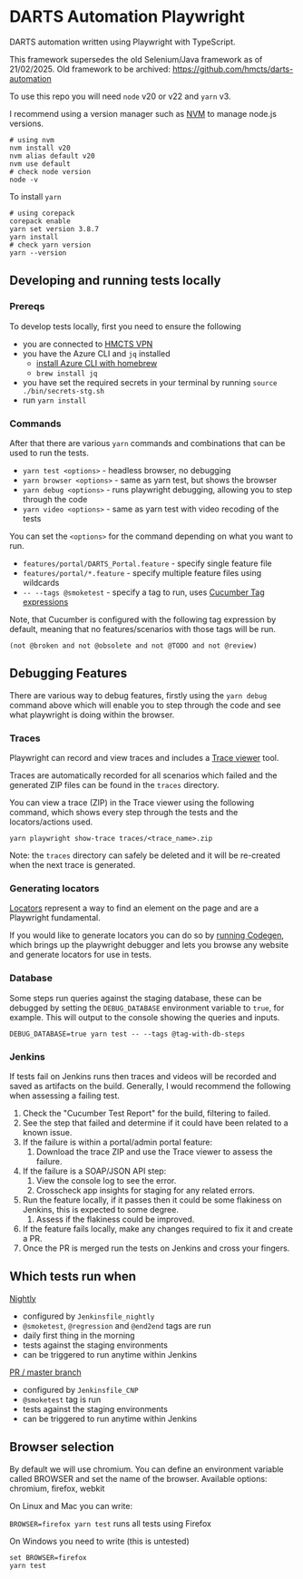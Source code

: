 # DARTS Automation Playwright

DARTS automation written using Playwright with TypeScript.

This framework supersedes the old Selenium/Java framework as of 21/02/2025.
Old framework to be archived: https://github.com/hmcts/darts-automation

To use this repo you will need `node` v20 or v22 and `yarn` v3.

I recommend using a version manager such as [NVM](https://github.com/nvm-sh/nvm?tab=readme-ov-file#installing-and-updating) to manage node.js versions.

```
# using nvm
nvm install v20
nvm alias default v20
nvm use default
# check node version
node -v
```

To install `yarn`

```
# using corepack
corepack enable
yarn set version 3.8.7
yarn install
# check yarn version
yarn --version
```

## Developing and running tests locally

### Prereqs

To develop tests locally, first you need to ensure the following

- you are connected to [HMCTS VPN](https://portal.platform.hmcts.net/)
- you have the Azure CLI and `jq` installed
  - [install Azure CLI with homebrew](https://learn.microsoft.com/en-us/cli/azure/install-azure-cli-macos#install-with-homebrew)
  - `brew install jq`
- you have set the required secrets in your terminal by running `source ./bin/secrets-stg.sh`
- run `yarn install`

### Commands

After that there are various `yarn` commands and combinations that can be used to run the tests.

- `yarn test <options>` - headless browser, no debugging
- `yarn browser <options>` - same as yarn test, but shows the browser
- `yarn debug <options>` - runs playwright debugging, allowing you to step through the code
- `yarn video <options>` - same as yarn test with video recoding of the tests

You can set the `<options>` for the command depending on what you want to run.

- `features/portal/DARTS_Portal.feature` - specify single feature file
- `features/portal/*.feature` - specify multiple feature files using wildcards
- `-- --tags @smoketest` - specify a tag to run, uses [Cucumber Tag expressions](https://cucumber.io/docs/cucumber/api/#tag-expressions)

Note, that Cucumber is configured with the following tag expression by default, meaning that no features/scenarios with those tags will be run.

```
(not @broken and not @obsolete and not @TODO and not @review)
```

## Debugging Features

There are various way to debug features, firstly using the `yarn debug` command above which will enable you to step through the code and see what playwright is doing within the browser.

### Traces

Playwright can record and view traces and includes a [Trace viewer](https://playwright.dev/docs/trace-viewer) tool.

Traces are automatically recorded for all scenarios which failed and the generated ZIP files can be found in the `traces` directory.

You can view a trace (ZIP) in the Trace viewer using the following command, which shows every step through the tests and the locators/actions used.

```
yarn playwright show-trace traces/<trace_name>.zip
```

Note: the `traces` directory can safely be deleted and it will be re-created when the next trace is generated.

### Generating locators

[Locators](https://playwright.dev/docs/locators) represent a way to find an element on the page and are a Playwright fundamental.

If you would like to generate locators you can do so by [running Codegen](https://playwright.dev/docs/codegen#running-codegen), which brings up the playwright debugger and lets you browse any website and generate locators for use in tests.

### Database

Some steps run queries against the staging database, these can be debugged by setting the `DEBUG_DATABASE` environment variable to `true`, for example. This will output to the console showing the queries and inputs.

```
DEBUG_DATABASE=true yarn test -- --tags @tag-with-db-steps
```

### Jenkins

If tests fail on Jenkins runs then traces and videos will be recorded and saved as artifacts on the build. Generally, I would recommend the following when assessing a failing test.

1. Check the "Cucumber Test Report" for the build, filtering to failed.
1. See the step that failed and determine if it could have been related to a known issue.
1. If the failure is within a portal/admin portal feature:
   1. Download the trace ZIP and use the Trace viewer to assess the failure.
1. If the failure is a SOAP/JSON API step:
   1. View the console log to see the error.
   1. Crosscheck app insights for staging for any related errors.
1. Run the feature locally, if it passes then it could be some flakiness on Jenkins, this is expected to some degree.
   1. Assess if the flakiness could be improved.
1. If the feature fails locally, make any changes required to fix it and create a PR.
1. Once the PR is merged run the tests on Jenkins and cross your fingers.

## Which tests run when

[Nightly](https://sds-build.hmcts.net/job/HMCTS_Nightly/job/darts-automation-playwright/job/master/)

- configured by `Jenkinsfile_nightly`
- `@smoketest`, `@regression` and `@end2end` tags are run
- daily first thing in the morning
- tests against the staging environments
- can be triggered to run anytime within Jenkins

[PR / master branch](https://sds-build.hmcts.net/job/HMCTS/job/darts-automation-playwright/job/master/)

- configured by `Jenkinsfile_CNP`
- `@smoketest` tag is run
- tests against the staging environments
- can be triggered to run anytime within Jenkins

## Browser selection

By default we will use chromium. You can define an environment variable called BROWSER and
set the name of the browser. Available options: chromium, firefox, webkit

On Linux and Mac you can write:

`BROWSER=firefox yarn test` runs all tests using Firefox

On Windows you need to write (this is untested)

```
set BROWSER=firefox
yarn test
```
